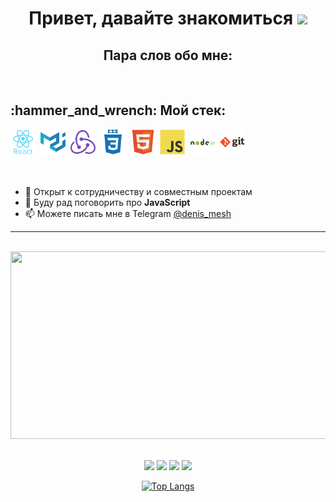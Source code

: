 <div align="center">
<h1> Привет, давайте знакомиться
<img src="https://media.giphy.com/media/hvRJCLFzcasrR4ia7z/giphy.gif" width="30px"/>  
</h1>
</div>

<div align="center">
<h2>Пара слов обо мне:</h2>
</div>
<br>
<h2> :hammer_and_wrench: Мой стек:</h2>
<div>
  <img src="https://github.com/devicons/devicon/blob/master/icons/react/react-original-wordmark.svg" title="React" alt="React" width="40" height="40"/>&nbsp;
  <img src="https://github.com/devicons/devicon/blob/master/icons/materialui/materialui-original.svg" title="Material UI" alt="Material UI" width="40" height="40"/>&nbsp;
  <img src="https://github.com/devicons/devicon/blob/master/icons/redux/redux-original.svg" title="Redux" alt="Redux " width="40" height="40"/>&nbsp;
  <img src="https://github.com/devicons/devicon/blob/master/icons/css3/css3-plain-wordmark.svg"  title="CSS3" alt="CSS" width="40" height="40"/>&nbsp;
  <img src="https://github.com/devicons/devicon/blob/master/icons/html5/html5-original.svg" title="HTML5" alt="HTML" width="40" height="40"/>&nbsp;
  <img src="https://github.com/devicons/devicon/blob/master/icons/javascript/javascript-original.svg" title="JavaScript" alt="JavaScript" width="40" height="40"/>&nbsp;
  <img src="https://github.com/devicons/devicon/blob/master/icons/nodejs/nodejs-original-wordmark.svg" title="NodeJS" alt="NodeJS" width="40" height="40"/>&nbsp;
  <img src="https://github.com/devicons/devicon/blob/master/icons/git/git-original-wordmark.svg" title="Git" **alt="Git" width="40" height="40"/>
</div>
<br>
<br>

- 👯 Открыт к сотрудничеству и совместным проектам
- 💬 Буду рад поговорить про **JavaScript**
- 📫 Можете писать мне в Telegram [@denis_mesh](https://t.me/denis_mesh)

---
<br>
<div align="center">
  <img src="https://media.giphy.com/media/dWesBcTLavkZuG35MI/giphy.gif" width="680" height="300"/>
</div>

<br>

<div align="center">

![](https://github-profile-summary-cards.vercel.app/api/cards/stats?username=den-mesh&theme=solarized_dark)
![](https://github-profile-summary-cards.vercel.app/api/cards/repos-per-language?username=den-mesh&theme=solarized_dark)
![](https://github-profile-summary-cards.vercel.app/api/cards/most-commit-language?username=den-mesh&theme=solarized_dark)
![](https://github-profile-summary-cards.vercel.app/api/cards/productive-time?username=den-mesh&theme=solarized_dark)

[![Top Langs](https://github-readme-stats.vercel.app/api/top-langs/?username=den-mesh&layout=compact)](https://github.com/anuraghazra/github-readme-stats)
</div>
